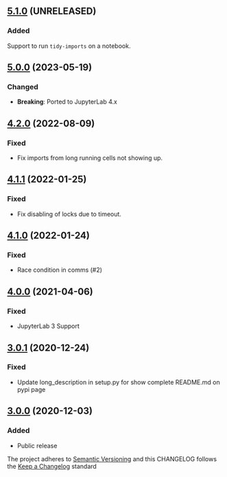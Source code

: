 ## [5.1.0](https://github.com/deshaw/jupyterlab-pyflyby/compare/v5.0.0...v5.1.0) (UNRELEASED)

### Added
Support to run `tidy-imports` on a notebook.

## [5.0.0](https://github.com/deshaw/jupyterlab-pyflyby/compare/v4.2.0...v5.0.0) (2023-05-19)

### Changed

- **Breaking**: Ported to JupyterLab 4.x

## [4.2.0](https://github.com/deshaw/jupyterlab-pyflyby/compare/v4.1.1...v4.2.0) (2022-08-09)

### Fixed

- Fix imports from long running cells not showing up.

## [4.1.1](https://github.com/deshaw/jupyterlab-pyflyby/compare/v4.1.0...v4.1.1) (2022-01-25)

### Fixed

- Fix disabling of locks due to timeout.

## [4.1.0](https://github.com/deshaw/jupyterlab-pyflyby/compare/v4.0.0...v4.1.0) (2022-01-24)

### Fixed

- Race condition in comms (#2)

## [4.0.0](https://github.com/deshaw/jupyterlab-pyflyby/compare/v3.010...v4.0.0) (2021-04-06)

### Fixed

- JupyterLab 3 Support

## [3.0.1](https://github.com/deshaw/jupyterlab-pyflyby/compare/v3.0.0...v3.0.1) (2020-12-24)

### Fixed

- Update long_description in setup.py for show complete README.md on pypi page

## [3.0.0](https://github.com/deshaw/jupyterlab-pyflyby/compare/v3.0.0...v3.0.0) (2020-12-03)

### Added

- Public release

The project adheres to [Semantic Versioning](https://semver.org/spec/v2.0.0.html) and
this CHANGELOG follows the [Keep a Changelog](https://keepachangelog.com/en/1.0.0/) standard
